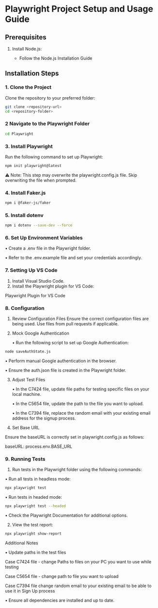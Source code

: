 # Playwright Project Setup and Usage Guide

## Prerequisites

1. Install Node.js:

   - Follow the Node.js Installation Guide

## Installation Steps

### 1. Clone the Project

Clone the repository to your preferred folder:

```bash
git clone <repository-url>
cd <repository-folder>
```

### 2   Navigate to the Playwright Folder

```bash
cd Playwright
```

### 3.  Install Playwright

Run the following command to set up Playwright:

```bash
npm init playwright@latest
```
⚠️ Note: This step may overwrite the playwright.config.js file. Skip overwriting the file when prompted.


### 4.  Install Faker.js

```bash
npm i @faker-js/faker
```

### 5.	Install dotenv

```bash
npm i dotenv --save-dev --force
```

### 6. Set Up Environment Variables

•	Create a .env file in the Playwright folder.

•	Refer to the .env.example file and set your credentials accordingly.

### 7. Setting Up VS Code

1.	Install Visual Studio Code.
2.	Install the Playwright plugin for VS Code:

Playwright Plugin for VS Code

### 8. Configuration

1.	Review Configuration Files
Ensure the correct configuration files are being used. Use files from pull requests if applicable.

2.	Mock Google Authentication

	•	Run the following script to set up Google Authentication:

```bash
node saveAuthState.js
```
•	Perform manual Google authentication in the browser.

•	Ensure the auth.json file is created in the Playwright folder.


3.	Adjust Test Files

	•	In the C7424 file, update file paths for testing specific files on your local machine.
	
	•	In the C5654 file, update the path to the file you want to upload.
	
	•	In the C7394 file, replace the random email with your existing email address for the signup process.
	

4.	Set Base URL

Ensure the baseURL is correctly set in playwright.config.js as follows:

baseURL: process.env.BASE_URL

### 9. Running Tests

1.	Run tests in the Playwright folder using the following commands:

•	Run all tests in headless mode:
```bash
npx playwright test
```

•	Run tests in headed mode:
```bash
npx playwright test --headed
```
•	Check the Playwright Documentation for additional options.


2.	View the test report:
```bash
npx playwright show-report
```

Additional Notes

•	Update paths in the test files 
	
Case C7424 file - change Paths to files on your PC you want to use while testing

Case C5654 file -  change path to file you want to upload

Case C7394 file  change random email to your existing email to be able to use it in Sign Up process 

•	Ensure all dependencies are installed and up to date.